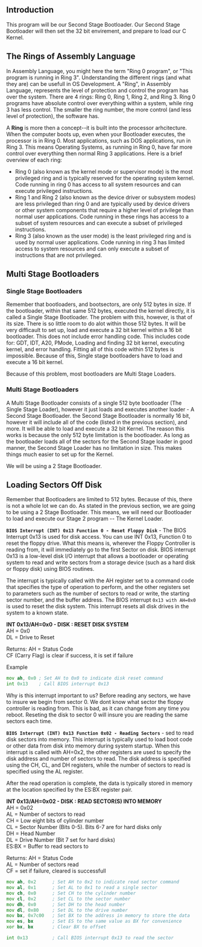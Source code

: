 ## Introduction
This program will be our Second Stage Bootloader. Our Second Stage Bootloader will then set the 32 bit envirement, and prepare to load our C Kernel.

## The Rings of Assembly Language
In Assembly Language, you might here the term "Ring 0 program", or "This program is running in Ring 3". Understanding the different rings (and what they are) can be usefull in OS Development. A "Ring", in Assembly Language, represents the level of protection and control the program has over the system. There are 4 rings: Ring 0, Ring 1, Ring 2, and Ring 3.  Ring 0 programs have absolute control over everything within a system, while ring 3 has less control. The smaller the ring number, the more control (and less level of protection), the software has.

A **Ring** is more then a concept--it is built into the processor arhcitecture. When the computer boots up, even when your Bootloader executes, the processor is in Ring 0. Most applications, such as DOS applications, run in Ring 3. This means Operating Systems, as running in Ring 0, have far more control over everything then normal Ring 3 applications. 
Here is a brief overview of each ring:
- Ring 0 (also known as the kernel mode or supervisor mode) is the most privileged ring and is typically reserved for the operating system kernel. Code running in ring 0 has access to all system resources and can execute privileged instructions.
- Ring 1 and Ring 2 (also known as the device driver or subsystem modes) are less privileged than ring 0 and are typically used by device drivers or other system components that require a higher level of privilege than normal user applications. Code running in these rings has access to a subset of system resources and can execute a subset of privileged instructions.
- Ring 3 (also known as the user mode) is the least privileged ring and is used by normal user applications. Code running in ring 3 has limited access to system resources and can only execute a subset of instructions that are not privileged.

## Multi Stage Bootloaders
### Single Stage Bootloaders
Remember that bootloaders, and bootsectors, are only 512 bytes in size. If the bootloader, within that same 512 bytes, executed the kernel directly, it is called a Single Stage Bootloader. The problem with this, however, is that of its size. There is so little room to do alot within those 512 bytes. It will be very difficault to set up, load and execute a 32 bit kernel within a 16 bit bootloader. This does not include error handling code. This includes code for: GDT, IDT, A20, PMode, Loading and finding 32 bit kernel, executing kernel, and error handling. Fitting all of this code within 512 bytes is impossible. Because of this, Single stage bootloaders have to load and execute a 16 bit kernel. 

Because of this problem, most bootloaders are Multi Stage Loaders. 

### Multi Stage Bootloaders
A Multi Stage Bootloader consists of a single 512 byte bootloader (The Single Stage Loader), however it just loads and executes another loader - A Second Stage Bootloader. the Second Stage Bootloader is normally 16 bit, however it will include all of the code (listed in the previous section), and more. It will be able to load and execute a 32 bit Kernel.  The reason this works is because the only 512 byte limitation is the bootloader. As long as the bootloader loads all of the sectors for the Second Stage loader in good manner, the Second Stage Loader has no limitation in size. This makes things much easier to set up for the Kernel.

We will be using a 2 Stage Bootloader. 

## Loading Sectors Off Disk
Remember that Bootloaders are limited to 512 bytes. Because of this, there is not a whole lot we can do. As stated in the previous section, we are going to be using a 2 Stage Bootloader. This means, we will need our Bootloader to load and execute our Stage 2 program -- The Kernel Loader. 

**`BIOS Interrupt (INT) 0x13 Function 0 - Reset Floppy Disk`** - The BIOS Interrupt 0x13 is used for disk access. You can use INT 0x13, Function 0 to reset the floppy drive. What this means is, wherever the Floppy Controller is reading from, it will immediately go to the first Sector on disk. BIOS interrupt 0x13 is a low-level disk I/O interrupt that allows a bootloader or operating system to read and write sectors from a storage device (such as a hard disk or floppy disk) using BIOS routines.

The interrupt is typically called with the AH register set to a command code that specifies the type of operation to perform, and the other registers set to parameters such as the number of sectors to read or write, the starting sector number, and the buffer address. The BIOS interrupt `0x13 with AH=0x0` is used to reset the disk system. This interrupt resets all disk drives in the system to a known state.

**INT 0x13/AH=0x0 - DISK : RESET DISK SYSTEM** </br>
AH = 0x0 </br>
DL = Drive to Reset

Returns:
AH = Status Code </br>
CF (Carry Flag) is clear if success, it is set if failure

Example
```asm
mov ah, 0x0 ; Set AH to 0x0 to indicate disk reset command
int 0x13    ; Call BIOS interrupt 0x13
```

Why is this interrupt important to us? Before reading any sectors, we have to insure we begin from sector 0. We dont know what sector the floppy controller is reading from. This is bad, as it can change from any time you reboot. Reseting the disk to sector 0 will insure you are reading the same sectors each time. 

**`BIOS Interrupt (INT) 0x13 Function 0x02 - Reading Sectors`** - sed to read disk sectors into memory. This interrupt is typically used to load boot code or other data from disk into memory during system startup.
When this interrupt is called with AH=0x2, the other registers are used to specify the disk address and number of sectors to read. The disk address is specified using the CH, CL, and DH registers, while the number of sectors to read is specified using the AL register.

After the read operation is complete, the data is typically stored in memory at the location specified by the ES:BX register pair.

**INT 0x13/AH=0x02 - DISK : READ SECTOR(S) INTO MEMORY** </br>
AH = 0x02 </br>
AL = Number of sectors to read </br>
CH = Low eight bits of cylinder number </br>
CL = Sector Number (Bits 0-5). Bits 6-7 are for hard disks only </br>
DH = Head Number </br>
DL = Drive Number (Bit 7 set for hard disks) </br>
ES:BX = Buffer to read sectors to

Returns:
AH = Status Code </br>
AL = Number of sectors read </br>
CF = set if failure, cleared is successfull

```asm
mov ah, 0x2      ; Set AH to 0x2 to indicate read sector command
mov al, 0x1      ; Set AL to 0x1 to read a single sector
mov ch, 0x0      ; Set CH to the cylinder number
mov cl, 0x2      ; Set CL to the sector number
mov dh, 0x0      ; Set DH to the head number
mov dl, 0x80     ; Set DL to the drive number
mov bx, 0x7c00   ; Set BX to the address in memory to store the data
mov es, bx       ; Set ES to the same value as BX for convenience
xor bx, bx       ; Clear BX to offset

int 0x13         ; Call BIOS interrupt 0x13 to read the sector
```




